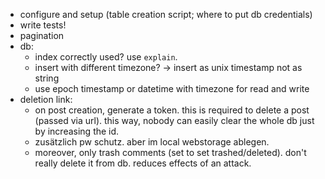 
- configure and setup (table creation script; where to put db credentials)
- write tests!
- pagination
- db:
    - index correctly used? use `explain`.
    - insert with different timezone? -> insert as unix timestamp not as string
    - use epoch timestamp or datetime with timezone for read and write
- deletion link: 
    - on post creation, generate a token. this is required to delete a post (passed via url). this way, nobody can easily clear the whole db just by increasing the id.
    - zusätzlich pw schutz. aber im local webstorage ablegen.
    - moreover, only trash comments (set to set trashed/deleted). don't really delete it from db. reduces effects of an attack.